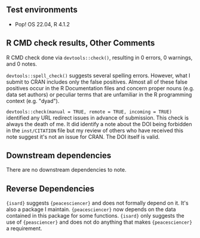 ## Test environments

* Pop! OS 22.04, R 4.1.2

## R CMD check results, Other Comments

R CMD check done via `devtools::check()`, resulting in 0 errors, 0 warnings, and 0 notes. 

`devtools::spell_check()` suggests several spelling errors. However, what I submit to CRAN includes only the false positives. Almost all of these false positives occur in the R Documentation files and concern proper nouns (e.g. data set authors) or peculiar terms that are unfamiliar in the R programming context (e.g. "dyad"). 

`devtools::check(manual = TRUE, remote = TRUE, incoming = TRUE)` identified any URL redirect issues in advance of submission. This check is always the death of me. It did identify a note about the DOI being forbidden in the `inst/CITATION` file but my review of others who have received this note suggest it's not an issue for CRAN. The DOI itself is valid.

## Downstream dependencies

There are no downstream dependencies to note.

## Reverse Dependencies

`{isard}` suggests `{peacesciencer}` and does not formally depend on it. It's also a package I maintain. `{peacesciencer}` now depends on the data contained in this package for some functions. `{isard}` only suggests the use of `{peasciencer}` and does not do anything that makes `{peacesciencer}` a requirement.
